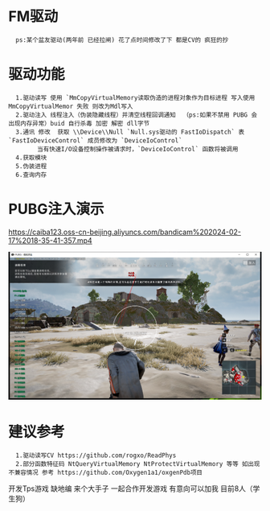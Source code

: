 # FM驱动
      ps:某个盆友驱动(两年前 已经拉闸) 花了点时间修改了下 都是CV的 疯狂的抄
# 驱动功能
      1.驱动读写 使用 `MmCopyVirtualMemory读取伪造的进程对象作为目标进程 写入使用MmCopyVirtualMemor 失败 则改为Mdl写入
      2.驱动注入 线程注入（伪装隐藏线程）并清空线程回调通知  （ps:如果不禁用 PUBG 会出现内存异常）buid 自行杀毒 加密 解密 dll字节
      3.通讯 修改  获取 \\Device\\Null `Null.sys驱动的 FastIoDispatch` 表  `FastIoDeviceControl` 成员修改为 `DeviceIoControl`
            当有快速I/O设备控制操作被请求时，`DeviceIoControl` 函数将被调用
      4.获取模块
      5.伪装进程
      6.查询内存
 # PUBG注入演示
https://caiba123.oss-cn-beijing.aliyuncs.com/bandicam%202024-02-17%2018-35-41-357.mp4

![image](https://github.com/HOOK11/FmDriver/blob/master/QQ%E6%88%AA%E5%9B%BE20230724213321.png)


# 建议参考
      1.驱动读写CV https://github.com/rogxo/ReadPhys
      2.部分函数特征码 NtQueryVirtualMemory NtProtectVirtualMemory 等等 如出现不兼容情况 参考 https://github.com/Oxygen1a1/oxgenPdb项目

开发Tps游戏 缺地编  来个大手子 一起合作开发游戏 有意向可以加我  目前8人（学生狗）

